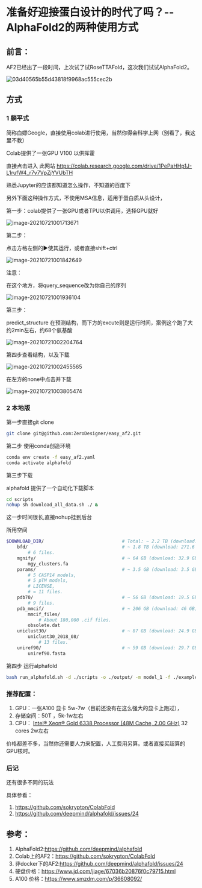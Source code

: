 # 准备好迎接蛋白设计的时代了吗？--AlphaFold2的两种使用方式



## 前言：

AF2已经出了一段时间，上次试了试RoseTTAFold，这次我们试试AlphaFold2。

![03d40565b55d43818f9968ac555cec2b](https://gitee.com/zerodesigner/markdown-png/raw/master/uPic/03d40565b55d43818f9968ac555cec2b.png)

## 方式

### 1 躺平式

简称白嫖Geogle，直接使用colab进行使用，当然你得会科学上网（别看了，我这里不教）

Colab提供了一张GPU V100 以供挥霍

直接点击进入 此网站 https://colab.research.google.com/drive/1PePaHHp1J-L1rufW4_r7v7VpZjYVUbTH

熟悉Jupyter的应该都知道怎么操作，不知道的百度下

另外下面这种操作方式，不使用MSA信息，适用于蛋白质从头设计，

第一步：colab提供了一张GPU或者TPU以供调用，选择GPU就好

![image-20210721001713671](https://gitee.com/zerodesigner/markdown-png/raw/master/uPic/image-20210721001713671.png)

第二步：

点击方格左侧的▶️使其运行，或者直接shift+ctrl

![image-20210721001842649](https://gitee.com/zerodesigner/markdown-png/raw/master/uPic/image-20210721001842649.png)

注意：

在这个地方，将query_sequence改为你自己的序列

![image-20210721001936104](https://gitee.com/zerodesigner/markdown-png/raw/master/uPic/image-20210721001936104.png)

第三步：

predict_structure 在预测结构，而下方的excute则是运行时间，案例这个跑了大约2min左右，约68个氨基酸

![image-20210721002204764](https://gitee.com/zerodesigner/markdown-png/raw/master/uPic/image-20210721002204764.png)

第四步查看结构，以及下载

![image-20210721002455565](https://gitee.com/zerodesigner/markdown-png/raw/master/uPic/image-20210721002455565.png)

在左方的none中点击并下载

![image-20210721003805474](https://gitee.com/zerodesigner/markdown-png/raw/master/uPic/image-20210721003805474.png)



### 2 本地版



第一步直接git clone

```bash
git clone git@github.com:ZeroDesigner/easy_af2.git
```

第二步 使用conda创造环境

```bash
conda env create -f easy_af2.yaml
conda activate alphafold
```

第三步下载

alphafold 提供了一个自动化下载脚本

```bash
cd scripts
nohup sh download_all_data.sh ./ &
```

这一步时间很长,直接nohup挂到后台

所用空间

```bash
$DOWNLOAD_DIR/                             # Total: ~ 2.2 TB (download: 428 GB)
    bfd/                                   # ~ 1.8 TB (download: 271.6 GB)
        # 6 files.
    mgnify/                                # ~ 64 GB (download: 32.9 GB)
        mgy_clusters.fa
    params/                                # ~ 3.5 GB (download: 3.5 GB)
        # 5 CASP14 models,
        # 5 pTM models,
        # LICENSE,
        # = 11 files.
    pdb70/                                 # ~ 56 GB (download: 19.5 GB)
        # 9 files.
    pdb_mmcif/                             # ~ 206 GB (download: 46 GB)
        mmcif_files/
            # About 180,000 .cif files.
        obsolete.dat
    uniclust30/                            # ~ 87 GB (download: 24.9 GB)
        uniclust30_2018_08/
            # 13 files.
    uniref90/                              # ~ 59 GB (download: 29.7 GB)
        uniref90.fasta
```

第四步 运行alphafold

```bash
bash run_alphafold.sh -d ./scripts -o ./output/ -m model_1 -f ./example/query.fasta -t 2020-05-14
```

### 推荐配置：

1. GPU：一张A100 显卡  5w-7w（目前还没有在这么强大的显卡上跑过），
2. 存储空间：50T ，5k-1w左右
3. CPU： [Intel® Xeon® Gold 6338 Processor (48M Cache, 2.00 GHz)](https://www.intel.cn/content/www/cn/zh/products/sku/212285/intel-xeon-gold-6338-processor-48m-cache-2-00-ghz/specifications.html) 32 cores  2w左右

价格都差不多，当然你还需要人力来配置，人工费用另算。或者直接买超算的GPU核时。

### 后记

还有很多不同的玩法

具体参看：

1. https://github.com/sokrypton/ColabFold
2. https://github.com/deepmind/alphafold/issues/24

## 参考：

1. AlphaFold2:https://github.com/deepmind/alphafold
2. Colab上的AF2：https://github.com/sokrypton/ColabFold
3. 非docker下的AF2:https://github.com/deepmind/alphafold/issues/24
4. 硬盘价格：https://www.jd.com/jiage/67036b20876f0c79715.html
5. A100 价格：https://www.smzdm.com/p/36608092/



 


